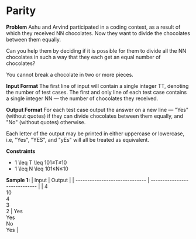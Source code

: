 # Parity

**Problem**
Ashu and Arvind participated in a coding contest, as a result of which they received NN chocolates. Now they want to divide the chocolates between them equally.

Can you help them by deciding if it is possible for them to divide all the NN chocolates in such a way that they each get an equal number of chocolates?

You cannot break a chocolate in two or more pieces.

**Input Format**
The first line of input will contain a single integer TT, denoting the number of test cases.
The first and only line of each test case contains a single integer NN — the number of chocolates they received.

**Output Format**
For each test case output the answer on a new line — "Yes" (without quotes) if they can divide chocolates between them equally, and "No" (without quotes) otherwise.

Each letter of the output may be printed in either uppercase or lowercase, i.e, "Yes", "YES", and "yEs" will all be treated as equivalent.

**Constraints**
* 1 \leq T \leq 101≤T≤10
* 1 \leq N \leq 101≤N≤10

**Sample 1:**
| Input                          | Output                        |
| ------------------------------ | ----------------------------- |
| 4<br />10<br />4<br />3<br />2 | Yes<br />Yes<br />No<br />Yes |